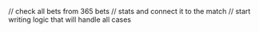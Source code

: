 // check all bets from 365 bets
// stats and connect it to the match
// start writing logic that will handle all cases
